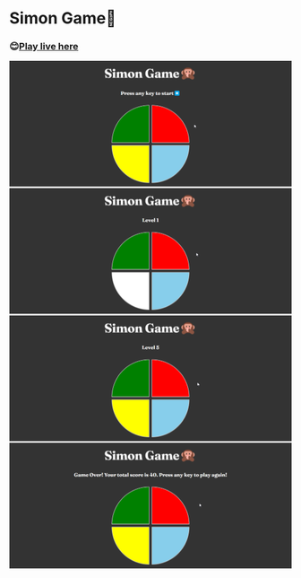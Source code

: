 # Simon Game🙈

### 😊[Play live here](https://ashish-shr.github.io/Simon-Game/)

![](./images/1.png)
![](./images/2.png)
![](./images/3.png)
![](./images/4.png)
